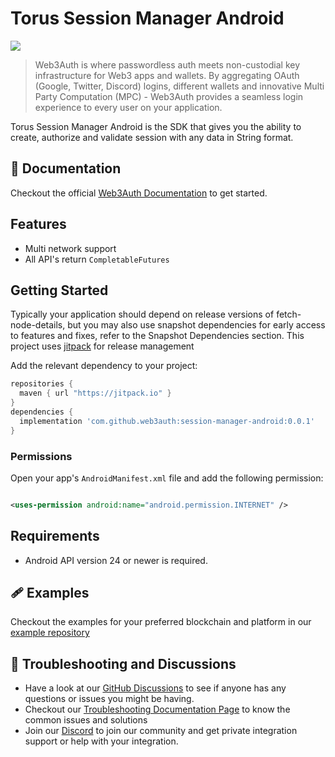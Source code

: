 # Torus Session Manager Android

[![](https://jitpack.io/v/com.github.web3auth/session-manager-android.svg)](https://jitpack.io/#com.github.web3auth/session-manager-android)

> Web3Auth is where passwordless auth meets non-custodial key infrastructure for Web3 apps and wallets. By aggregating OAuth (Google, Twitter, Discord) logins, different wallets and innovative Multi Party Computation (MPC) - Web3Auth provides a seamless login experience to every user on your application.

Torus Session Manager Android is the SDK that gives you the ability to create, authorize and
validate session with any data in String format.

## 📖 Documentation

Checkout the official [Web3Auth Documentation](https://web3auth.io/docs/sdk/web/core/) to get
started.

## Features

- Multi network support
- All API's return `CompletableFutures`

## Getting Started

Typically your application should depend on release versions of fetch-node-details, but you may also
use snapshot dependencies for early access to features and fixes, refer to the Snapshot Dependencies
section. This project uses [jitpack](https://jitpack.io/docs/) for release management

Add the relevant dependency to your project:

```groovy
repositories {
  maven { url "https://jitpack.io" }
}
dependencies {
  implementation 'com.github.web3auth:session-manager-android:0.0.1'
}
```

### Permissions

Open your app's `AndroidManifest.xml` file and add the following permission:

```xml

<uses-permission android:name="android.permission.INTERNET" />
```

## Requirements

- Android API version 24 or newer is required.

## 🩹 Examples

Checkout the examples for your preferred blockchain and platform in
our [example repository](https://github.com/Web3Auth/session-manager-android/tree/master/app)

## 💬 Troubleshooting and Discussions

- Have a look at
  our [GitHub Discussions](https://github.com/Web3Auth/Web3Auth/discussions?discussions_q=sort%3Atop)
  to see if anyone has any questions or issues you might be having.
- Checkout our [Troubleshooting Documentation Page](https://web3auth.io/docs/troubleshooting) to
  know the common issues and solutions
- Join our [Discord](https://discord.gg/web3auth) to join our community and get private integration
  support or help with your integration.
